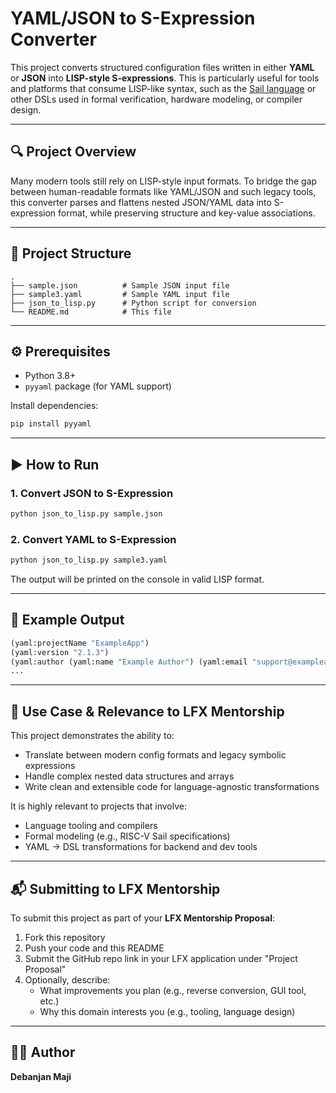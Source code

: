# YAML/JSON to S-Expression Converter

This project converts structured configuration files written in either **YAML** or **JSON** into **LISP-style S-expressions**. This is particularly useful for tools and platforms that consume LISP-like syntax, such as the [Sail language](https://github.com/rems-project/sail) or other DSLs used in formal verification, hardware modeling, or compiler design.

---

## 🔍 Project Overview

Many modern tools still rely on LISP-style input formats. To bridge the gap between human-readable formats like YAML/JSON and such legacy tools, this converter parses and flattens nested JSON/YAML data into S-expression format, while preserving structure and key-value associations.

---

## 📁 Project Structure

```
.
├── sample.json          # Sample JSON input file
├── sample3.yaml         # Sample YAML input file
├── json_to_lisp.py      # Python script for conversion
└── README.md            # This file
```

---

## ⚙️ Prerequisites

- Python 3.8+
- `pyyaml` package (for YAML support)

Install dependencies:
```bash
pip install pyyaml
```

---

## ▶️ How to Run

### 1. Convert JSON to S-Expression
```bash
python json_to_lisp.py sample.json
```

### 2. Convert YAML to S-Expression
```bash
python json_to_lisp.py sample3.yaml
```

The output will be printed on the console in valid LISP format.

---

## 🧠 Example Output

```lisp
(yaml:projectName "ExampleApp")
(yaml:version "2.1.3")
(yaml:author (yaml:name "Example Author") (yaml:email "support@exampleapp.com"))
...
```

---

## 🎯 Use Case & Relevance to LFX Mentorship

This project demonstrates the ability to:
- Translate between modern config formats and legacy symbolic expressions
- Handle complex nested data structures and arrays
- Write clean and extensible code for language-agnostic transformations

It is highly relevant to projects that involve:
- Language tooling and compilers
- Formal modeling (e.g., RISC-V Sail specifications)
- YAML → DSL transformations for backend and dev tools

---

## 📬 Submitting to LFX Mentorship

To submit this project as part of your **LFX Mentorship Proposal**:

1. Fork this repository
2. Push your code and this README
3. Submit the GitHub repo link in your LFX application under "Project Proposal"
4. Optionally, describe:
   - What improvements you plan (e.g., reverse conversion, GUI tool, etc.)
   - Why this domain interests you (e.g., tooling, language design)

---

## 🙋‍♂️ Author

**Debanjan Maji**   
